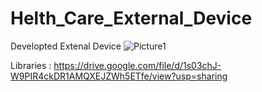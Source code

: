 # Helth_Care_External_Device

Developted Extenal Device 
![Picture1](https://user-images.githubusercontent.com/53532224/202468922-6406cbf4-3469-42aa-9800-ada79076b1ba.png)

Libraries :
https://drive.google.com/file/d/1s03chJ-W9PIR4ckDR1AMQXEJZWh5ETfe/view?usp=sharing
